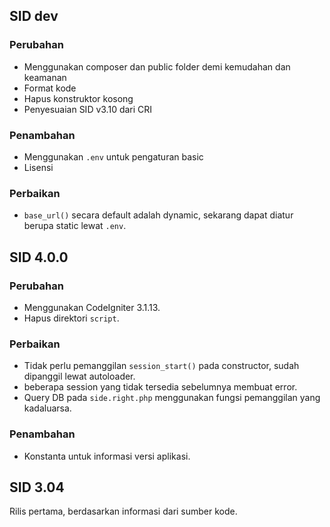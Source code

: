 ## SID dev
### Perubahan
- Menggunakan composer dan public folder demi kemudahan dan keamanan
- Format kode
- Hapus konstruktor kosong
- Penyesuaian SID v3.10 dari CRI

### Penambahan
- Menggunakan `.env` untuk pengaturan basic
- Lisensi

### Perbaikan
- `base_url()` secara default adalah dynamic, sekarang dapat diatur berupa static lewat `.env`.

## SID 4.0.0
### Perubahan
- Menggunakan CodeIgniter 3.1.13.
- Hapus direktori `script`.

### Perbaikan
- Tidak perlu pemanggilan `session_start()` pada constructor, sudah dipanggil lewat autoloader.
- beberapa session yang tidak tersedia sebelumnya membuat error.
- Query DB pada `side.right.php` menggunakan fungsi pemanggilan yang kadaluarsa.

### Penambahan
- Konstanta untuk informasi versi aplikasi.

## SID 3.04
Rilis pertama, berdasarkan informasi dari sumber kode.
